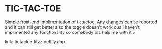 # TIC-TAC-TOE
Simple front-end implimentation of tictactoe.
Any changes can be reported and it can still get better
also the toggle doesn't work cus i haven't implimented any functionality so somebody plz help me with it :(


link: tictactoe-litzz.netlify.app
